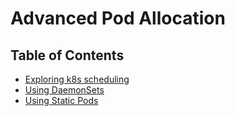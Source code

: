 # Advanced Pod Allocation

## Table of Contents
* [Exploring k8s scheduling](./Exploring%20k8s%20scheduling.md)
* [Using DaemonSets](./Using%20DaemonSets.md)
* [Using Static Pods](./Using%20Static%20Pods.md)
